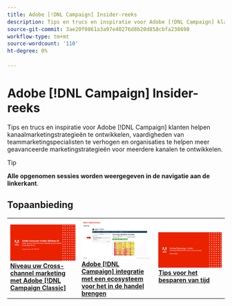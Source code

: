 ```yaml
---
title: Adobe [!DNL Campaign] Insider-reeks
description: Tips en trucs en inspiratie voor Adobe [!DNL Campaign] klanten helpen kanaalmarketingstrategieën te ontwikkelen, vaardigheden van teammarketingspecialisten te verhogen en organisaties te helpen meer geavanceerde marketingstrategieën voor meerdere kanalen te ontwikkelen.
source-git-commit: 3ae20f0861a3a97e40276d8b20d858cbfa238698
workflow-type: tm+mt
source-wordcount: '110'
ht-degree: 0%

---
```


# Adobe [!DNL Campaign] Insider-reeks

Tips en trucs en inspiratie voor Adobe [!DNL Campaign] klanten helpen kanaalmarketingstrategieën te ontwikkelen, vaardigheden van teammarketingspecialisten te verhogen en organisaties te helpen meer geavanceerde marketingstrategieën voor meerdere kanalen te ontwikkelen.

>[!TIP]
>
>**Alle opgenomen sessies worden weergegeven in de navigatie aan de linkerkant**.

## Topaanbieding

<table>
  <tr>
   <td>
      <a href="2022/cross-channel.md">
      <img alt="Niveau uw Cross-channel marketing met Adobe [!DNL Campaign Classic]" src="assets/cross-channel.png"/>
      </a>
      <div>
         <a href="./2022/cross-channel.md"><strong>Niveau uw Cross-channel marketing met Adobe [!DNL Campaign Classic]</strong></a>
         <br/>
      </div>
   </td>
   <td>
      <a href="2022/integrations.md">
      <img alt="Adobe [!DNL Campaign] integratie met een ecosysteem voor het in de handel brengen" src="assets/integrations.png"/>
      </a>
      <div>
         <a href="./2022/integrations.md"><strong>Adobe [!DNL Campaign] integratie met een ecosysteem voor het in de handel brengen</strong></a>
         <br/>
      </div>
   </td>
   <td>
      <a href="2022/tips.md">
      <img alt="Tips voor het besparen van tijd" src="./assets/tips.png"/>
      </a>
      <div>
         <a href="2022/tips.md"><strong>Tips voor het besparen van tijd</strong></a>
         <br/>
      </div>
   </td>
</table>
